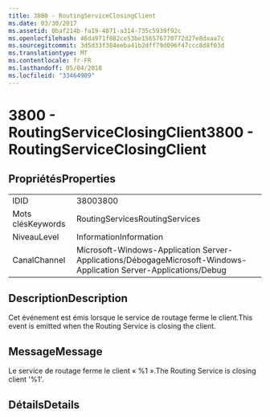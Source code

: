 ```yaml
---
title: 3800 - RoutingServiceClosingClient
ms.date: 03/30/2017
ms.assetid: 0baf214b-fa19-4871-a314-735c5939f92c
ms.openlocfilehash: 46da971f882ce53be156576770772d27e8daaa7c
ms.sourcegitcommit: 3d5d33f384eeba41b2dff79d096f47ccc8d8f03d
ms.translationtype: MT
ms.contentlocale: fr-FR
ms.lasthandoff: 05/04/2018
ms.locfileid: "33464909"
---
```

# <a name="3800---routingserviceclosingclient"></a><span data-ttu-id="2ff35-102">3800 - RoutingServiceClosingClient</span><span class="sxs-lookup"><span data-stu-id="2ff35-102">3800 - RoutingServiceClosingClient</span></span>
## <a name="properties"></a><span data-ttu-id="2ff35-103">Propriétés</span><span class="sxs-lookup"><span data-stu-id="2ff35-103">Properties</span></span>  
  
|||  
|-|-|  
|<span data-ttu-id="2ff35-104">ID</span><span class="sxs-lookup"><span data-stu-id="2ff35-104">ID</span></span>|<span data-ttu-id="2ff35-105">3800</span><span class="sxs-lookup"><span data-stu-id="2ff35-105">3800</span></span>|  
|<span data-ttu-id="2ff35-106">Mots clés</span><span class="sxs-lookup"><span data-stu-id="2ff35-106">Keywords</span></span>|<span data-ttu-id="2ff35-107">RoutingServices</span><span class="sxs-lookup"><span data-stu-id="2ff35-107">RoutingServices</span></span>|  
|<span data-ttu-id="2ff35-108">Niveau</span><span class="sxs-lookup"><span data-stu-id="2ff35-108">Level</span></span>|<span data-ttu-id="2ff35-109">Information</span><span class="sxs-lookup"><span data-stu-id="2ff35-109">Information</span></span>|  
|<span data-ttu-id="2ff35-110">Canal</span><span class="sxs-lookup"><span data-stu-id="2ff35-110">Channel</span></span>|<span data-ttu-id="2ff35-111">Microsoft-Windows-Application Server-Applications/Débogage</span><span class="sxs-lookup"><span data-stu-id="2ff35-111">Microsoft-Windows-Application Server-Applications/Debug</span></span>|  
  
## <a name="description"></a><span data-ttu-id="2ff35-112">Description</span><span class="sxs-lookup"><span data-stu-id="2ff35-112">Description</span></span>  
 <span data-ttu-id="2ff35-113">Cet événement est émis lorsque le service de routage ferme le client.</span><span class="sxs-lookup"><span data-stu-id="2ff35-113">This event is emitted when the Routing Service is closing the client.</span></span>  
  
## <a name="message"></a><span data-ttu-id="2ff35-114">Message</span><span class="sxs-lookup"><span data-stu-id="2ff35-114">Message</span></span>  
 <span data-ttu-id="2ff35-115">Le service de routage ferme le client « %1 ».</span><span class="sxs-lookup"><span data-stu-id="2ff35-115">The Routing Service is closing client '%1'.</span></span>  
  
## <a name="details"></a><span data-ttu-id="2ff35-116">Détails</span><span class="sxs-lookup"><span data-stu-id="2ff35-116">Details</span></span>
